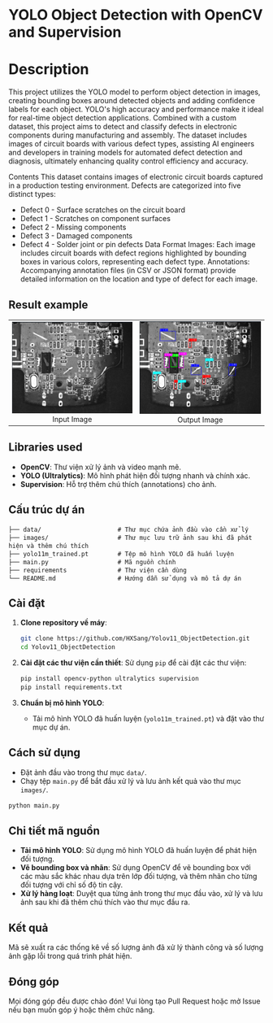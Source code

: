 # YOLO Object Detection with OpenCV and Supervision

# Description
This project utilizes the YOLO model to perform object detection in images, creating bounding boxes around detected objects and adding confidence labels for each object. YOLO's high accuracy and performance make it ideal for real-time object detection applications. Combined with a custom dataset, this project aims to detect and classify defects in electronic components during manufacturing and assembly. The dataset includes images of circuit boards with various defect types, assisting AI engineers and developers in training models for automated defect detection and diagnosis, ultimately enhancing quality control efficiency and accuracy.

Contents
This dataset contains images of electronic circuit boards captured in a production testing environment. Defects are categorized into five distinct types:

- Defect 0 - Surface scratches on the circuit board
- Defect 1 - Scratches on component surfaces
- Defect 2 - Missing components
- Defect 3 - Damaged components
- Defect 4 - Solder joint or pin defects
Data Format
Images: Each image includes circuit boards with defect regions highlighted by bounding boxes in various colors, representing each defect type.
Annotations: Accompanying annotation files (in CSV or JSON format) provide detailed information on the location and type of defect for each image.


## Result example
<table align="center">
  <tr>
    <td align="center">
      <img src="/data/2604_2.png" alt="Input Image" width="500"/>
      <br>Input Image
    </td>
    <td align="center">
      <img src="images/2604_2.png" alt="Output Image" width="500"/>
      <br>Output Image
    </td>
  </tr>
</table>

## Libraries used
- **OpenCV**: Thư viện xử lý ảnh và video mạnh mẽ.
- **YOLO (Ultralytics)**: Mô hình phát hiện đối tượng nhanh và chính xác.
- **Supervision**: Hỗ trợ thêm chú thích (annotations) cho ảnh.

## Cấu trúc dự án
```
├── data/                     # Thư mục chứa ảnh đầu vào cần xử lý
├── images/                   # Thư mục lưu trữ ảnh sau khi đã phát hiện và thêm chú thích
├── yolo11m_trained.pt        # Tệp mô hình YOLO đã huấn luyện
├── main.py                   # Mã nguồn chính
├── requirements              # Thư viện cần dùng
└── README.md                 # Hướng dẫn sử dụng và mô tả dự án
```

## Cài đặt

1. **Clone repository về máy**:
   ```bash
   git clone https://github.com/HXSang/Yolov11_ObjectDetection.git
   cd Yolov11_ObjectDetection
   ```

2. **Cài đặt các thư viện cần thiết**:
   Sử dụng `pip` để cài đặt các thư viện:
   ```bash
   pip install opencv-python ultralytics supervision
   pip install requirements.txt
   ```

3. **Chuẩn bị mô hình YOLO**:
   - Tải mô hình YOLO đã huấn luyện (`yolo11m_trained.pt`) và đặt vào thư mục dự án.

## Cách sử dụng

- Đặt ảnh đầu vào trong thư mục `data/`.
- Chạy tệp `main.py` để bắt đầu xử lý và lưu ảnh kết quả vào thư mục `images/`.

```bash
python main.py
```

## Chi tiết mã nguồn

- **Tải mô hình YOLO**: Sử dụng mô hình YOLO đã huấn luyện để phát hiện đối tượng.
- **Vẽ bounding box và nhãn**: Sử dụng OpenCV để vẽ bounding box với các màu sắc khác nhau dựa trên lớp đối tượng, và thêm nhãn cho từng đối tượng với chỉ số độ tin cậy.
- **Xử lý hàng loạt**: Duyệt qua từng ảnh trong thư mục đầu vào, xử lý và lưu ảnh sau khi đã thêm chú thích vào thư mục đầu ra.

## Kết quả
Mã sẽ xuất ra các thống kê về số lượng ảnh đã xử lý thành công và số lượng ảnh gặp lỗi trong quá trình phát hiện.

## Đóng góp
Mọi đóng góp đều được chào đón! Vui lòng tạo Pull Request hoặc mở Issue nếu bạn muốn góp ý hoặc thêm chức năng.
